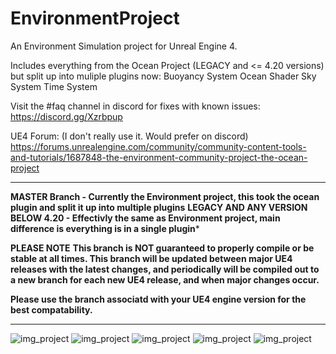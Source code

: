 # EnvironmentProject
An Environment Simulation project for Unreal Engine 4.

Includes everything from the Ocean Project (LEGACY and <= 4.20 versions) but split up into muliple plugins now:
Buoyancy System
Ocean Shader
Sky System
Time System


Visit the #faq channel in discord for fixes with known issues:
https://discord.gg/Xzrbpup

UE4 Forum: (I don't really use it. Would prefer on discord)
https://forums.unrealengine.com/community/community-content-tools-and-tutorials/1687848-the-environment-community-project-the-ocean-project

---------------------

**MASTER Branch - Currently the Environment project, this took the ocean plugin and split it up into multiple plugins**
**LEGACY AND ANY VERSION BELOW 4.20 - Effectivly the same as Environment project, main difference is everything is in a single plugin***

**PLEASE NOTE**
**This branch is NOT guaranteed to properly compile or be stable at all times. This branch will be updated between major UE4 releases with the latest changes, and periodically will be compiled out to a new branch for each new UE4 release, and when major changes occur.**

**Please use the branch associatd with your UE4 engine version for the best compatability.**

---------------------

![img_project](Screenshots/ocean.jpg)
![img_project](Screenshots/sunset.jpg)
![img_project](Screenshots/eclipse.jpg)
![img_project](Screenshots/buoyancy.jpg)
![img_project](Screenshots/fish.jpg)

